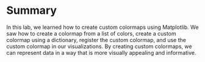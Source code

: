# Summary

In this lab, we learned how to create custom colormaps using Matplotlib. We saw how to create a colormap from a list of colors, create a custom colormap using a dictionary, register the custom colormap, and use the custom colormap in our visualizations. By creating custom colormaps, we can represent data in a way that is more visually appealing and informative.
